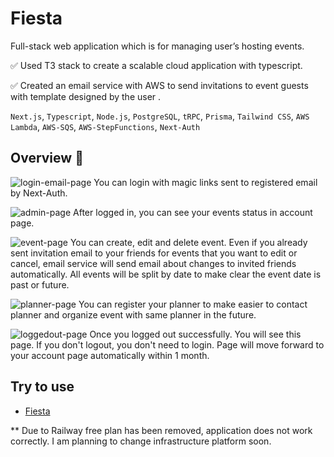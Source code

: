 # Fiesta

Full-stack web application which is for managing user’s hosting events.

:white_check_mark: Used T3 stack to create a scalable cloud application with typescript.

:white_check_mark: Created an email service with AWS to send invitations to event guests with template designed by the user .

`Next.js`, `Typescript`, `Node.js`, `PostgreSQL`, `tRPC`, `Prisma`, `Tailwind CSS`, `AWS Lambda`,
`AWS-SQS`, `AWS-StepFunctions`, `Next-Auth`

## Overview :eyes:

![login-email-page](https://github.com/Shiho317/Fiesta/assets/88401910/9766c2e5-21ed-454f-8a48-f09481ae9c0d)
You can login with magic links sent to registered email by Next-Auth.

![admin-page](https://github.com/Shiho317/Fiesta/assets/88401910/e8d50c6b-dd63-4ac5-8e6c-93f6e82be079)
After logged in, you can see your events status in account page.

![event-page](https://github.com/Shiho317/Fiesta/assets/88401910/109a9238-2b7b-46ad-836d-4a5f033e1382)
You can create, edit and delete event. Even if you already sent invitation email to your friends for events that you want to edit or cancel, email service will send email about changes to invited friends automatically.
All events will be split by date to make clear the event date is past or future.

![planner-page](https://github.com/Shiho317/Fiesta/assets/88401910/8d533182-5fbb-47c4-b755-806c6884ea7b)
You can register your planner to make easier to contact planner and organize event with same planner in the future.

![loggedout-page](https://github.com/Shiho317/Fiesta/assets/88401910/b15d186c-eb30-48ba-a931-9569d7f29971)
Once you logged out successfully. You will see this page. If you don't logout, you don't need to login. Page will move forward to your account page automatically within 1 month.

## Try to use

- [Fiesta](https://fiesta-ebon.vercel.app/)

\*\* Due to Railway free plan has been removed, application does not work correctly. I am planning to change infrastructure platform soon.
